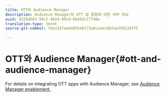 ```yaml
---
title: OTT와 Audience Manager
description: Audience Manager와 OTT 앱 통합에 대한 세부 정보
uuid: d228db63-59c2-4624-99c6-6b49dc17f48e
translation-type: tm+mt
source-git-commit: 7da115fae0a05548173e8ca3ec68fae250128775

---
```



# OTT와 Audience Manager{#ott-and-audience-manager}

For details on integrating OTT apps with Audience Manager, see [Audience Manager enablement.](/help/intro-to-ava/am-enablement.md)
